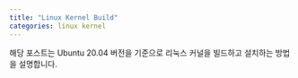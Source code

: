 ```yaml
---
title: "Linux Kernel Build"
categories: linux kernel
---
```


해당 포스트는 Ubuntu 20.04 버전을 기준으로 리눅스 커널을 빌드하고 설치하는 방법을 설명합니다.

